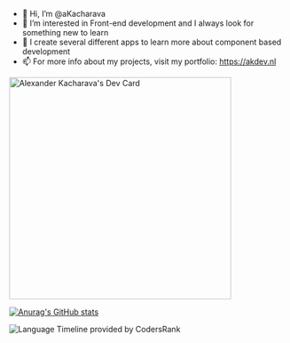- 👋 Hi, I’m @aKacharava
- 👀 I’m interested in Front-end development and I always look for something new to learn
- 🌱 I create several different apps to learn more about component based development
- 📫 For more info about my projects, visit my portfolio: https://akdev.nl

<a href="https://app.daily.dev/akacharava"><img src="https://api.daily.dev/devcards/4b0d79ceb25546f2bcba7775dc2a0e08.png?r=ljw" width="400" alt="Alexander Kacharava's Dev Card"/></a>

[![Anurag's GitHub stats](https://github-readme-stats.vercel.app/api?username=aKacharava&theme=nightowl&hide_rank=true)](https://github.com/anuraghazra/github-readme-stats)


![Language Timeline provided by CodersRank](https://cr-skills-chart-widget.azurewebsites.net/api/api?username=akacharava&branding=false&labels=true)
